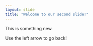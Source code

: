 ```yaml
---
layout: slide
title: "Welcome to our second slide!"
---
```

This is something new.

Use the left arrow to go back!
